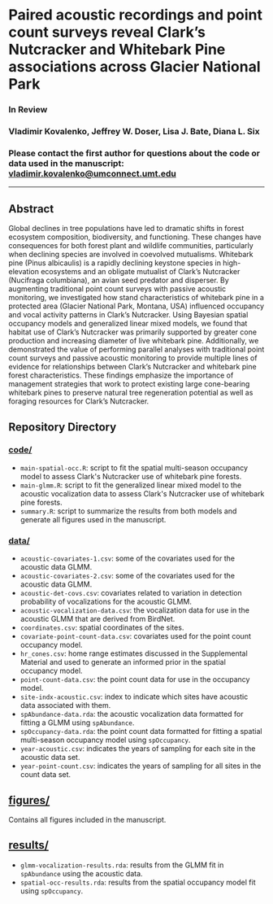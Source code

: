 # Paired acoustic recordings and point count surveys reveal Clark’s Nutcracker and Whitebark Pine associations across Glacier National Park

### In Review

### Vladimir Kovalenko, Jeffrey W. Doser, Lisa J. Bate, Diana L. Six

### Please contact the first author for questions about the code or data used in the manuscript: vladimir.kovalenko@umconnect.umt.edu

---------------------------------

## Abstract

Global declines in tree populations have led to dramatic shifts in forest ecosystem composition, biodiversity, and functioning. These changes have consequences for both forest plant and wildlife communities, particularly when declining species are involved in coevolved mutualisms. Whitebark pine (Pinus albicaulis) is a rapidly declining keystone species in high-elevation ecosystems and an obligate mutualist of Clark’s Nutcracker (Nucifraga columbiana), an avian seed predator and disperser. By augmenting traditional point count surveys with passive acoustic monitoring, we investigated how stand characteristics of whitebark pine in a protected area (Glacier National Park, Montana, USA) influenced occupancy and vocal activity patterns in Clark’s Nutcracker. Using Bayesian spatial occupancy models and generalized linear mixed models, we found that habitat use of Clark’s Nutcracker was primarily supported by greater cone production and increasing diameter of live whitebark pine. Additionally, we demonstrated the value of performing parallel analyses with traditional point count surveys and passive acoustic monitoring to provide multiple lines of evidence for relationships between Clark’s Nutcracker and whitebark pine forest characteristics. These findings emphasize the importance of management strategies that work to protect existing large cone-bearing whitebark pines to preserve natural tree regeneration potential as well as foraging resources for Clark’s Nutcracker.   

## Repository Directory

### [code/](./code)

+ `main-spatial-occ.R`: script to fit the spatial multi-season occupancy model to assess Clark's Nutcracker use of whitebark pine forests.
+ `main-glmm.R`: script to fit the generalized linear mixed model to the acoustic vocalization data to assess Clark's Nutcracker use of whitebark pine forests.
+ `summary.R`: script to summarize the results from both models and generate all figures used in the manuscript. 

### [data/](.data)

+ `acoustic-covariates-1.csv`: some of the covariates used for the acoustic data GLMM.
+ `acoustic-covariates-2.csv`: some of the covariates used for the acoustic data GLMM.
+ `acoustic-det-covs.csv`: covariates related to variation in detection probability of vocalizations for the acoustic GLMM.
+ `acoustic-vocalization-data.csv`: the vocalization data for use in the acoustic GLMM that are derived from BirdNet.
+ `coordinates.csv`: spatial coordinates of the sites.
+ `covariate-point-count-data.csv`: covariates used for the point count occupancy model.
+ `hr_cones.csv`: home range estimates discussed in the Supplemental Material and used to generate an informed prior in the spatial occupancy model.
+ `point-count-data.csv`: the point count data for use in the occupancy model.
+ `site-indx-acoustic.csv`: index to indicate which sites have acoustic data associated with them.
+ `spAbundance-data.rda`: the acoustic vocalization data formatted for fitting a GLMM using `spAbundance`.
+ `spOccupancy-data.rda`: the point count data formatted for fitting a spatial multi-season occupancy model using `spOccupancy`.
+ `year-acoustic.csv`: indicates the years of sampling for each site in the acoustic data set.
+ `year-point-count.csv`: indicates the years of sampling for all sites in the count data set.

## [figures/](.figures)

Contains all figures included in the manuscript.

## [results/](.results)

+ `glmm-vocalization-results.rda`: results from the GLMM fit in `spAbundance` using the acoustic data.
+ `spatial-occ-results.rda`: results from the spatial occupancy model fit using `spOccupancy`.

